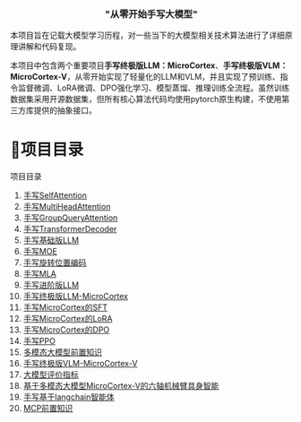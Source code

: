<div align="center">
  <h3>"从零开始手写大模型"</h3>
</div>

本项目旨在记载大模型学习历程，对一些当下的大模型相关技术算法进行了详细原理讲解和代码复现。

本项目中包含两个重要项目**手写终极版LLM：MicroCortex**、**手写终极版VLM：MicroCortex-V**，从零开始实现了轻量化的LLM和VLM，并且实现了预训练、指令监督微调、LoRA微调、DPO强化学习、模型蒸馏、推理训练全流程。虽然训练数据集采用开源数据集，但所有核心算法代码均使用pytorch原生构建，不使用第三方库提供的抽象接口。

# 📌项目目录

项目目录

1. [手写SelfAttention](1.手写SelfAttention)
2. [手写MultiHeadAttention](2.手写MultiHeadAttention)
3. [手写GroupQueryAttention](3.手写GroupQueryAttention)
4. [手写TransformerDecoder](4.手写TransformerDecoder)
5. [手写基础版LLM](5.手写基础版LLM)
6. [手写MOE](6.手写MOE)
7. [手写旋转位置编码](7.手写旋转位置编码)
8. [手写MLA](8.手写MLA)
9. [手写进阶版LLM](9.手写进阶版LLM)
10. [手写终极版LLM-MicroCortex](10手写手写终极版LLM-MicroCortex)
11. [手写MicroCortex的SFT](11.手写MicroCortex的SFT)
12. [手写MicroCortex的LoRA](12.手写MicroCortex的LoRA)
13. [手写MicroCortex的DPO](13.手写MicroCortex的DPO)
14. [手写PPO](14.手写PPO)
15. [多模态大模型前置知识](15.多模态大模型前置知识)
16. [手写终极版VLM-MicroCortex-V](16.手写终极版VLM-MicroCortex-V)
17. [大模型评价指标](17.大模型评价指标)
18. [基于多模态大模型MicroCortex-V的六轴机械臂具身智能](18.基于多模态大模型MicroCortex-V的六轴机械臂具身智能)
19. [手写基于langchain智能体](19.手写基于langchain智能体)
20. [MCP前置知识](20.MCP前置知识)
